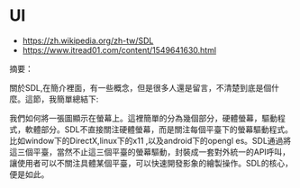 # UI

* https://zh.wikipedia.org/zh-tw/SDL
* https://www.itread01.com/content/1549641630.html

摘要：

關於SDL,在簡介裡面，有一些概念，但是很多人還是留言，不清楚到底是個什麼。這節，我簡單總結下:

我們如何將一張圖顯示在螢幕上。這裡簡單的分為幾個部分，硬體螢幕，驅動程式，軟體部分。SDL不直接關注硬體螢幕，而是關注每個平臺下的螢幕驅動程式。比如window下的DirectX,linux下的x11 ,以及android下的opengl es。SDL通過將這三個平臺，當然不止這三個平臺的螢幕驅動，封裝成一套對外統一的API呼叫，讓使用者可以不關注具體某個平臺，可以快速開發影象的繪製操作。SDL的核心，便是如此。